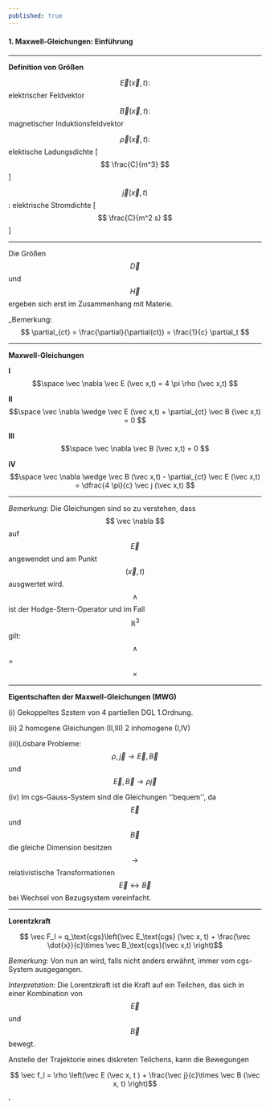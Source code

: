 ```yaml
---
published: true
---
```

#### 1. Maxwell-Gleichungen: Einführung

----

**Definition von Größen**

$$\vec E(\vec x,t) :$$ elektrischer Feldvektor

$$\vec B(\vec x,t) :$$ magnetischer Induktionsfeldvektor

$$\vec \rho(\vec x,t) :$$ elektische Ladungsdichte [ $$ \frac{C}{m^3} $$ ]

$$\vec j(\vec x,t) $$ : elektrische Stromdichte  [ $$ \frac{C}{m^2 s} $$ ]

----

 Die Größen $$ \vec D $$ und $$ \vec H $$ ergeben sich erst im Zusammenhang mit Materie.
 
_Bemerkung: $$ \partial_{ct} = \frac{\partial}{\partial(ct)} = \frac{1}{c} \partial_t $$
 
----

**Maxwell-Gleichungen**

 **I**	 $$\space \vec \nabla \vec E (\vec x,t) = 4 \pi \rho (\vec x,t) $$
 
 **II**   $$\space 	\vec \nabla \wedge \vec E (\vec x,t) + \partial_{ct} \vec B (\vec x,t) = 0 $$
 
 **III** $$\space  \vec \nabla \vec B (\vec x,t) = 0 $$
 
 **iV**		$$\space \vec \nabla \wedge \vec B (\vec x,t) - \partial_{ct} \vec E (\vec x,t) = \dfrac{4 \pi}{c} \vec j (\vec x,t) $$
 
----
 _Bemerkung_: Die Gleichungen sind so zu verstehen, dass $$ \vec \nabla $$ auf $$ \vec E $$ angewendet und am Punkt $$(\vec x,t)$$ ausgwertet wird. $$ \wedge $$ ist der Hodge-Stern-Operator und im Fall $$ \mathbb{R}^3 $$ gilt: $$ \wedge $$ = $$ \times $$
 
----
 
**Eigentschaften der Maxwell-Gleichungen (MWG)**

(i) Gekoppeltes Szstem von 4 partiellen DGL 1.Ordnung.

(ii) 2 homogene Gleichungen (II,III) 2 inhomogene (I,IV)

(iii)Lösbare Probleme: $$ \rho , \vec j  \rightarrow \vec E, \vec B$$ und $$ \vec E, \vec B \rightarrow \rho \vec j $$

(iv) Im cgs-Gauss-System sind die Gleichungen ''bequem'', da $$ \vec E $$ und $$ \vec B $$ die gleiche Dimension besitzen $$ \rightarrow$$ relativistische Transformationen $$ \vec E \leftrightarrow \vec B $$ bei Wechsel von Bezugsystem vereinfacht.

----

**Lorentzkraft**

$$ \vec F_l = q_\text{cgs}\left(\vec E_\text{cgs} (\vec x, t)  + \frac{\vec \dot{x}}{c}\times \vec B_\text{cgs}(\vec x,t) \right)$$  

_Bemerkung_: Von nun an wird, falls nicht anders erwähnt, immer vom cgs-System ausgegangen.

_Interpretation_: Die Lorentzkraft ist die Kraft auf ein Teilchen, das sich in einer Kombination von $$ \vec E $$ und $$ \vec B $$ bewegt.

Anstelle der Trajektorie eines diskreten Teilchens, kann die Bewegungen 

$$ \vec f_l = \rho \left(\vec E (\vec x, t ) + \frac{\vec j}{c}\times \vec B (\vec x, t) \right)$$, 

